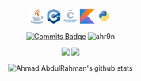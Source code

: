 <div align="center">  
   
   
   <code><img height="30" src="https://raw.githubusercontent.com/github/explore/80688e429a7d4ef2fca1e82350fe8e3517d3494d/topics/java/java.png"></code>
   <code><img height="30" src="https://raw.githubusercontent.com/github/explore/80688e429a7d4ef2fca1e82350fe8e3517d3494d/topics/cpp/cpp.png"></code>
   <code><img height="30" src="https://raw.githubusercontent.com/github/explore/80688e429a7d4ef2fca1e82350fe8e3517d3494d/topics/c/c.png"></code>
   <code><img height="30" src="https://raw.githubusercontent.com/github/explore/80688e429a7d4ef2fca1e82350fe8e3517d3494d/topics/kotlin/kotlin.png"></code>
   <code><img height="30" src="https://raw.githubusercontent.com/github/explore/80688e429a7d4ef2fca1e82350fe8e3517d3494d/topics/python/python.png"></code>
   
   [![Commits Badge](https://badges.pufler.dev/commits/monthly/AHR9N)](https://github.com/AHR9N?tab=overview)
   <img src="https://komarev.com/ghpvc/?username=ahr9n&label=Profile%20views&color=7b497b&style=flat" alt="ahr9n"/>

   <p align="center">
        <a href="https://www.linkedin.com/in/ahmad-abdulrahmaan"><img src="https://img.shields.io/badge/linkedin-%230177B5?style=flat&logo=linkedin&logoColor=white"/></a>
        <a href="https://codeforces.com/profile/RetiredRadwan"><img src="https://img.shields.io/badge/Codeforces.com-RetiredRadwan-yellow"/></a>
    </p>

   ![Ahmad AbdulRahman's github stats](https://github-readme-stats.vercel.app/api?username=ahr9n&hide=issues&show_icons=true)

</div>
